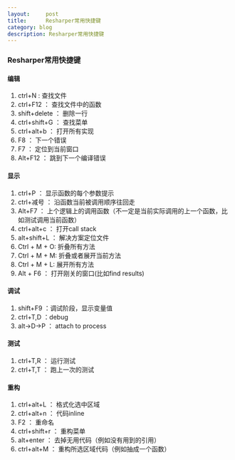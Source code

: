 ```yaml
---
layout:     post
title:      Resharper常用快捷键
category: blog
description: Resharper常用快捷键
---
```


### __Resharper常用快捷键__


#### 编辑
1. ctrl+N : 查找文件
2. ctrl+F12 ： 查找文件中的函数
3. shift+delete ： 删除一行
4. ctrl+shift+G ： 查找菜单
5. ctrl+alt+b ： 打开所有实现
6. F8 ： 下一个错误
7. F7 ： 定位到当前窗口
8. Alt+F12 ： 跳到下一个编译错误

#### 显示
1. ctrl+P ： 显示函数的每个参数提示
2. ctrl+减号 ： 沿函数当前被调用顺序往回走
3. Alt+F7 ： 上个逻辑上的调用函数（不一定是当前实际调用的上一个函数，比如测试调用当前函数）
4. ctrl+alt+c ： 打开call stack
5. alt+shift+L ： 解决方案定位文件
6. Ctrl + M + O: 折叠所有方法
7. Ctrl + M + M: 折叠或者展开当前方法
8. Ctrl + M + L:  展开所有方法
9. Alt + F6 ： 打开刚关的窗口(比如find results)


#### 调试
1. shift+F9 ：调试阶段，显示变量值
2. ctrl+T,D ：debug
3. alt->D->P ： attach to process

#### 测试
1. ctrl+T,R ： 运行测试
2. ctrl+T,T ： 跑上一次的测试

#### 重构
1. ctrl+alt+L ： 格式化选中区域
2. ctrl+alt+n ： 代码inline
3. F2 ： 重命名
4. ctrl+shift+r ： 重构菜单
5. alt+enter ： 去掉无用代码（例如没有用到的引用）
6. ctrl+alt+M ： 重构所选区域代码（例如抽成一个函数）
